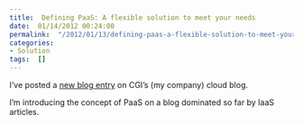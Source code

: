 ```yaml
---
title:  Defining PaaS: A flexible solution to meet your needs
date:  01/14/2012 00:24:00
permalink:  "/2012/01/13/defining-paas-a-flexible-solution-to-meet-your-needs/"
categories:
- Solution
tags:  []
---
```

<p>I’ve posted a <a href="http://www.cgi.com/en/blog/cloud/defining-paas">new blog entry</a> on CGI’s (my company) cloud blog.</p>  <p>I’m introducing the concept of PaaS on a blog dominated so far by IaaS articles.</p>